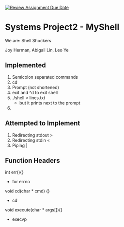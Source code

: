 [![Review Assignment Due Date](https://classroom.github.com/assets/deadline-readme-button-22041afd0340ce965d47ae6ef1cefeee28c7c493a6346c4f15d667ab976d596c.svg)](https://classroom.github.com/a/Tfg6waJb)
# Systems Project2 - MyShell
We are: Shell Shockers

Joy Herman, Abigail Lin, Leo Ye

## Implemented
1. Semicolon separated commands
2. cd
3. Prompt (not shortened)
4. exit and ^d to exit shell
5. ./shell < lines.txt
   - but it prints next to the prompt
6. 

## Attempted to Implement
1. Redirecting stdout >
2. Redirecting stdin <
3. Piping |

## Function Headers
int err(){}
- for errno

void cd(char * cmd) {}
- cd

void execute(char * args[]){}
- execvp

